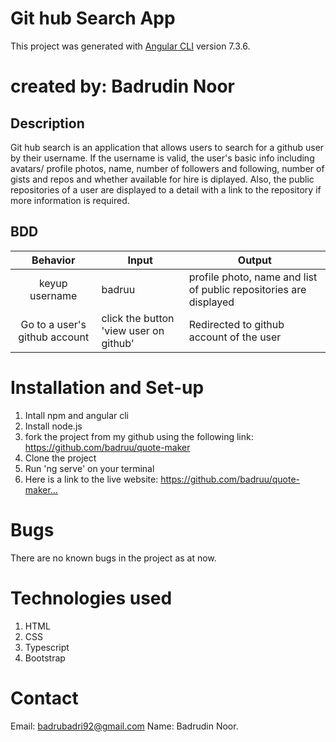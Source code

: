 # Git hub Search App

This project was generated with [Angular CLI](https://github.com/angular/angular-cli) version 7.3.6.

# created by: Badrudin Noor

## Description
Git hub search is an application that allows users to search for a github user by their username. If the username is valid, the user's basic info including avatars/ profile photos, name, number of followers and following, number of gists and repos and whether available for hire is diplayed.
Also, the public repositories of a user are displayed to a detail with a link to the repository if more information is required.

## BDD
|  Behavior | Input  |  Output |
|:-:|---|---|
|  keyup username |  badruu |  profile photo, name and list of public repositories are displayed |
|  Go to a user's github account  |  click the button 'view user on github' | Redirected to github account of the user  |

# Installation and Set-up
1. Intall npm and angular cli
2. Install node.js
3. fork the project from my github using the following link: https://github.com/badruu/quote-maker
4. Clone the project 
5. Run 'ng serve' on your terminal
6. Here is a link to the live website: https://github.com/badruu/quote-maker…

# Bugs
There are no known bugs in the project as at now.

# Technologies used
1. HTML
2. CSS
3. Typescript
4. Bootstrap

# Contact

Email: badrubadri92@gmail.com
Name: Badrudin Noor.
